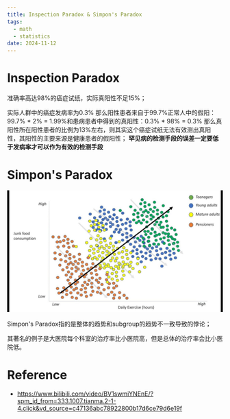```yaml
---
title: Inspection Paradox & Simpon's Paradox
tags:
  - math
  - statistics
date: 2024-11-12
---
```

# Inspection Paradox

准确率高达98%的癌症试纸，实际真阳性不足15%；

实际人群中的癌症发病率为0.3%
那么阳性患者来自于99.7%正常人中的假阳：99.7% * 2% = 1.99%和患病患者中得到的真阳性：0.3% * 98% = 0.3%
那么真阳性所在阳性患者的比例为13%左右，则其实这个癌症试纸无法有效测出真阳性，其阳性的主要来源是健康患者的假阳性；
**罕见病的检测手段的误差一定要低于发病率才可以作为有效的检测手段**

# Simpon's Paradox

![](math/statistic/paradox/attachments/Pasted%20image%2020241112125019.png)

Simpon's Paradox指的是整体的趋势和subgroup的趋势不一致导致的悖论；

其著名的例子是大医院每个科室的治疗率比小医院高，但是总体的治疗率会比小医院低。



# Reference

* https://www.bilibili.com/video/BV1swmiYNEnE/?spm_id_from=333.1007.tianma.2-1-4.click&vd_source=c47136abc78922800b17d6ce79d6e19f
